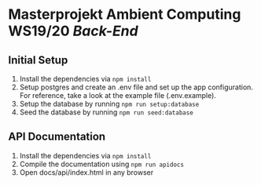 # Masterprojekt Ambient Computing WS19/20 _Back-End_

## Initial Setup

1. Install the dependencies via `npm install`
2. Setup postgres and create an .env file and set up the app configuration. For reference, take a look at the example file (.env.example).
3. Setup the database by running `npm run setup:database`
4. Seed the database by running `npm run seed:database`

## API Documentation

1. Install the dependencies via `npm install`
2. Compile the documentation using `npm run apidocs`
3. Open docs/api/index.html in any browser
